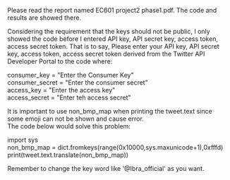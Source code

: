 Please read the report named EC601 project2 phase1.pdf. The code and results are showed there.

Considering the requirement that the keys should not be public, I only showed the code before I entered API key, API secret key, access token, access secret token. That is to say,
Please enter your API key, API secret key, access token, access secret token derived from the Twitter API Developer Portal to the code where:

consumer_key = "Enter the Consumer Key"  
consumer_secret = "Enter the consumer secret"  
access_key = "Enter the access key"  
access_secret = "Enter teh access secret"

It is important to use non_bmp_map when printing the tweet.text since some emoji can not be shown and cause error.  
The code below would solve this problem:

import sys  
non_bmp_map = dict.fromkeys(range(0x10000,sys.maxunicode+1),0xfffd)  
print(tweet.text.translate(non_bmp_map))

Remember to change the key word like '@Ibra_official' as you want. 
